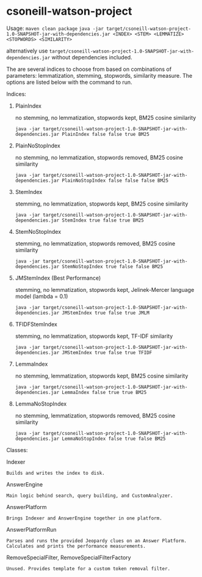 # csoneill-watson-project

Usage:
`maven clean package`
`java -jar target/csoneill-watson-project-1.0-SNAPSHOT-jar-with-dependencies.jar <INDEX> <STEM> <LEMMATIZE> <STOPWORDS> <SIMILARITY>`

alternatively use `target/csoneill-watson-project-1.0-SNAPSHOT-jar-with-dependencies.jar` without dependencies included.

The are several indices to choose from based on combinations of parameters: lemmatization, stemming, stopwords, similarity measure. The options are listed below with the command to run.

Indices:

1. PlainIndex

    no stemming, no lemmatization, stopwords kept, BM25 cosine similarity

    `java -jar target/csoneill-watson-project-1.0-SNAPSHOT-jar-with-dependencies.jar PlainIndex false false true BM25`

2. PlainNoStopIndex

    no stemming, no lemmatization, stopwords removed, BM25 cosine similarity

    `java -jar target/csoneill-watson-project-1.0-SNAPSHOT-jar-with-dependencies.jar PlainNoStopIndex false false false BM25`

3. StemIndex

    stemming, no lemmatization, stopwords kept, BM25 cosine similarity

    `java -jar target/csoneill-watson-project-1.0-SNAPSHOT-jar-with-dependencies.jar StemIndex true false true BM25`

4. StemNoStopIndex

    stemming, no lemmatization, stopwords removed, BM25 cosine similarity

    `java -jar target/csoneill-watson-project-1.0-SNAPSHOT-jar-with-dependencies.jar StemNoStopIndex true false false BM25`

5. JMStemIndex (Best Performance)

    stemming, no lemmatization, stopwords kept, Jelinek-Mercer language model (lambda = 0.1)

    `java -jar target/csoneill-watson-project-1.0-SNAPSHOT-jar-with-dependencies.jar JMStemIndex true false true JMLM`

6. TFIDFStemIndex

    stemming, no lemmatization, stopwords kept, TF-IDF similarity

    `java -jar target/csoneill-watson-project-1.0-SNAPSHOT-jar-with-dependencies.jar JMStemIndex true false true TFIDF`  

7. LemmaIndex

    no stemming, lemmatization, stopwords kept, BM25 cosine similarity

    `java -jar target/csoneill-watson-project-1.0-SNAPSHOT-jar-with-dependencies.jar LemmaIndex false true true BM25`

8. LemmaNoStopIndex

    no stemming, lemmatization, stopwords removed, BM25 cosine similarity

    `java -jar target/csoneill-watson-project-1.0-SNAPSHOT-jar-with-dependencies.jar LemmaNoStopIndex false true false BM25`



Classes:

Indexer
    
    Builds and writes the index to disk.

AnswerEngine

    Main logic behind search, query building, and CustomAnalyzer.

AnswerPlatform

    Brings Indexer and AnswerEngine together in one platform.

AnswerPlatformRun

    Parses and runs the provided Jeopardy clues on an Answer Platform. Calculates and prints the performance measurements.

RemoveSpecialFilter, RemoveSpecialFilterFactory

    Unused. Provides template for a custom token removal filter.






